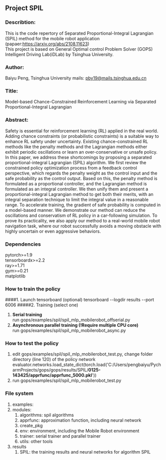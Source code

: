 ## Project SPIL  
### Describtion:  
This is the code repertory of Separated Proportional-Integral Lagrangian (SPIL) method for the mobile robot application (papaer:https://arxiv.org/abs/2108.11623)  
This project is based on General Optimal control Problem Solver (GOPS) Intelligent Driving Lab(iDLab) by Tsinghua University.

### Author:  
Baiyu Peng, Tsinghua University
mails: pby19@mails.tsinghua.edu.cn
### Title:  
Model-based Chance-Constrained Reinforcement Learning via Separated Proportional-Integral Lagrangian
### Abstract:  
Safety is essential for reinforcement learning (RL) applied in the real world. Adding chance constraints (or probabilistic constraints) is a suitable way to enhance RL safety under uncertainty. Existing chance-constrained RL methods like the penalty methods and the Lagrangian methods either exhibit periodic oscillations or learn an over-conservative or unsafe policy. In this paper, we address these shortcomings by proposing a separated proportional-integral Lagrangian (SPIL) algorithm. We first review the constrained policy optimization process from a feedback control perspective, which regards the penalty weight as the control input and the safe probability as the control output. Based on this, the penalty method is formulated as a proportional controller, and the Lagrangian method is formulated as an integral controller. We then unify them and present a proportional-integral Lagrangian method to get both their merits, with an integral separation technique to limit the integral value in a reasonable range. To accelerate training, the gradient of safe probability is computed in a model-based manner. We demonstrate our method can reduce the oscillations and conservatism of RL policy in a car-following simulation. To prove its practicality, we also apply our method to a real-world mobile robot navigation task, where our robot successfully avoids a moving obstacle with highly uncertain or even aggressive behaviors.


### Dependencies
pytorch>=1.9  
tensorboardx>=2.2  
ray>=1.71  
gym>=0.21  
matplotlib  

### How to train the policy
####1. Launch tensorboard (optional)
tensorboard --logdir results --port 6006
#####2. Training (select one)
   1. __Serial training__  
   run  gops/examples/spil/spil_mlp_mobilerobot_offserial.py
   2. __Asynchronous parallel training (!Require multiple CPU core)__  
   run  gops/examples/spil/spil_mlp_mobilerobot_async.py



### How to test the policy
1. edit gops/examples/spil/spil_mlp_mobilerobot_test.py, change folder directory (line 120) of the policy network
evaluator.networks.load_state_dict(torch.load('C:/Users/pengbaiyu/PycharmProjects/gops/gops/results/SPIL/__0125-143425/apprfunc/apprfunc_5000.pkl__'))
2. run gops/examples/spil/spil_mlp_mobilerobot_test.py

### File system
1. examples: 
2. modules:
   1. algorithms: spil algorithms
   2. apprfunc: approximation function, including neural network
   3. create_pkg
   4. env: environment, including the Mobile Robot environment
   5. trainer: serial trainer and parallel trainer
   6. utils: other tools
3. results
   1. SPIL: the training results and neural networks for algorithm SPIL


